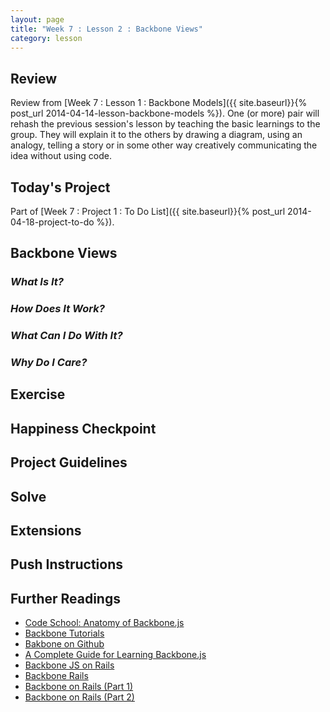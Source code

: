 ```yaml
---
layout: page
title: "Week 7 : Lesson 2 : Backbone Views"
category: lesson
---
```


## Review

Review from [Week 7 : Lesson 1 : Backbone Models]({{ site.baseurl}}{% post_url 2014-04-14-lesson-backbone-models %}).  One (or more) pair will rehash the previous session's lesson by teaching the basic learnings to the group.  They will explain it to the others by drawing a diagram, using an analogy, telling a story or in some other way creatively communicating the idea without using code.

## Today's Project<a name="todays-project"></a>

Part of [Week 7 : Project 1 : To Do List]({{ site.baseurl}}{% post_url 2014-04-18-project-to-do %}).

## Backbone Views

### _What Is It?_

### _How Does It Work?_

### _What Can I Do With It?_

### _Why Do I Care?_

## Exercise

## Happiness Checkpoint

## Project Guidelines

## Solve

## Extensions

## Push Instructions

## Further Readings

* [Code School: Anatomy of Backbone.js](https://www.codeschool.com/courses/anatomy-of-backbonejs)
* [Backbone Tutorials](http://backbonetutorials.com/)
* [Bakbone on Github](https://github.com/jashkenas/backbone)
* [A Complete Guide for Learning Backbone.js](http://www.codebeerstartups.com/2012/12/a-complete-guide-for-learning-backbone-js/)
* [Backbone JS on Rails](https://learn.thoughtbot.com/products/1-backbone-js-on-rails)
* [Backbone Rails](http://www.backbonerails.com/)
* [Backbone on Rails (Part 1)](http://railscasts.com/episodes/323-backbone-on-rails-part-1)
* [Backbone on Rails (Part 2)](http://railscasts.com/episodes/325-backbone-on-rails-part-2)

